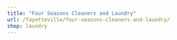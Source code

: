 ```yaml
---
title: "Four Seasons Cleaners and Laundry"
url: /fayetteville/four-seasons-cleaners-and-laundry/
shop: laundry
---
```

